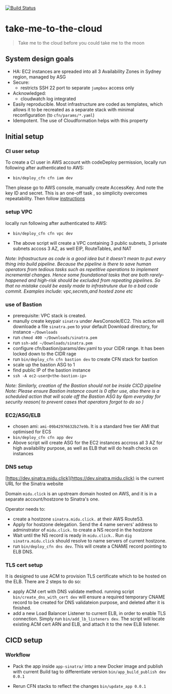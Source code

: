 [![Build Status](https://travis-ci.org/SongGithub/take-me-to-the-cloud.svg?branch=master)](https://travis-ci.org/SongGithub/take-me-to-the-cloud)

# take-me-to-the-cloud


> Take me to the cloud before you could take me to the moon


## System design goals

- HA: EC2 instances are spreaded into all 3 Availability Zones in Sydney region, managed by ASG
- Secure:
  - restricts SSH 22 port to separate `jumpbox` access only
- Acknowledged:
  - cloudwatch log integrated
- Easily reproducible. Most infrastructure are coded as templates, which allows it to be recreated as a separate stack with minimal reconfiguration (to `cfn/params/*.yaml`)
- Idempotent. The use of Cloudformation helps with this property

## Initial setup

### CI user setup

To create a CI user in AWS account with codeDeploy permission, locally run following after authenticated to AWS:
- `bin/deploy_cfn cfn iam dev`

Then please go to AWS console, manually create AccessKey. And note the key ID and secret. This is an one-off task
, so simplicity overcomes repeatability. Then follow [instructions](https://docs.travis-ci.com/user/encryption-keys/)

### setup VPC
locally run following after authenticated to AWS:

- `bin/deploy_cfn cfn vpc dev`

- The above script will create a VPC containing 3 public subnets, 3 private subnets
accoss 3 AZ, as well EIP, RouteTables, and NAT

*Note: Infrastructure as code is a good idea but it doesn't mean to put every thing
into build pipeline. Because the pipeline is there to save human operators
from tedious tasks such as repetitive operations to implement incremental changes.
Hence some foundational tasks that are both rarely-happened and high-risk
should be excluded from repeating pipelines. So that no mistake could be
easily made to infrastruture due to a bad code commit. Examples include:
vpc,secrets,and hosted zone etc*

### use of Bastion
- prerequisite: VPC stack is created.
- manully create keypair `sinatra` under AwsConsole/EC2. This action will
downloade a file `sinatra.pem` to your default Download directory,
 for instance `~/Downloads`
- run `chmod 400 ~/Downloads/sinatra.pem`
- run `ssh-add ~/Downloads/sinatra.pem`
- configure cfn/bastion/params/dev.yaml to your CIDR range. It has been locked down to the CIDR rage
- run `bin/deploy_cfn cfn bastion dev` to create CFN stack for bastion
- scale up the bastion ASG to 1
- find public IP of the bastion instance
- `ssh -A ec2-user@<the-bastion-ip>`

*Note: Similarly, creation of the Bastion should not be inside CICD pipeline*
*Note: Please ensure Bastion instance count is 0 after use, also there is a scheduled action that will scale off the Bastion ASG by 6pm everyday for security reason( to prevent cases that operators forgot to do so )*

### EC2/ASG/ELB
- chosen ami: `ami-09b42976632b27e9b`. It is a standard free tier AMI that optimised for ECS
- `bin/deploy_cfn cfn app dev`
- Above script will create ASG for the EC2 instances accross all 3 AZ for high availability purpose,
as well as ELB that will do healh checks on instances


### DNS setup

[https://dev.sinatra.midu.click](https://dev.sinatra.midu.click) is the current URL for the Sinatra website

Domain `midu.click` is an upstream domain hosted on AWS, and it is in a separate account/hostzone to
Sinatra's one.

Operator needs to:
- create a hostzone `sinatra.midu.click.` at their AWS Route53.
- Apply for hostzone delegation. Send the 4 name servers' address to adminstrator of `midu.click.` to create a NS record in the hostzone
- Wait until the NS record is ready in `midu.click.`. Run `dig sinatra.midu.click` should resolve to
name servers of current hostzone.
- run `bin/deploy_cfn dns dev`. This will create a CNAME record pointing to ELB DNS.

### TLS cert setup

It is designed to use ACM to provision TLS certificate which to be hosted on the ELB. There are 2 steps to do so:
- apply ACM cert with DNS validate method. running script `bin/create_dns_with_cert dev` will ensure a required temporary CNAME record to be created for DNS validateion purpose, and deleted after it is finished.
- add a new Load Balancer Listener to current ELB, in order to enable TLS connection. Simply run `bin/add_lb_listeners dev`. The script will locate existing ACM cert ARN and ELB, and attach it to the new ELB listener.

## CICD setup

### Workflow

- Pack the app inside `app-sinatra/` into a new Docker image and publish with current Build tag to differentiate version
`bin/app_build_publish dev 0.0.1`

- Rerun CFN stacks to reflect the changes
`bin/update_app 0.0.1`
